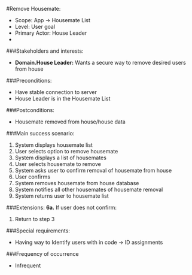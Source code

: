 #Remove Housemate:
+ Scope: App -> Housemate List
+ Level: User goal
+ Primary Actor: House Leader
+
###Stakeholders and interests:
+ **Domain.House Leader:** Wants a secure way to remove desired users from house

###Preconditions:
+ Have stable connection to server
+ House Leader is in the Housemate List

###Postconditions:
+ Housemate removed from house/house data

###Main success scenario:
1. System displays housemate list
2. User selects option to remove housemate
3. System displays a list of housemates
4. User selects housemate to remove
5. System asks user to confirm removal of housemate from house
6. User confirms
7. System removes housemate from house database
8. System notifies all other housemates of housemate removal
9. System returns user to housemate list

###Extensions:
**6a.** If user does not confirm:
1. Return to step 3

###Special requirements:
+ Having way to Identify users with in code → ID assignments

###Frequency of occurrence
+ Infrequent
